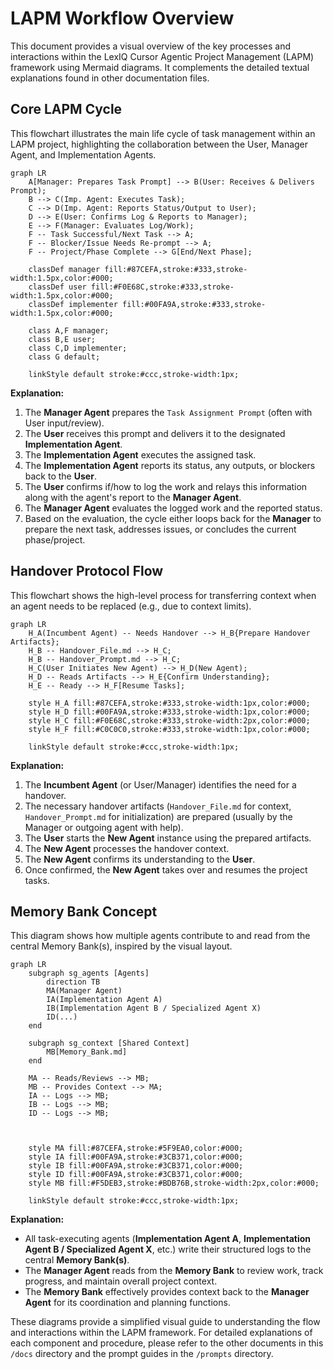 # LAPM Workflow Overview

This document provides a visual overview of the key processes and interactions within the LexIQ Cursor Agentic Project Management (LAPM) framework using Mermaid diagrams. It complements the detailed textual explanations found in other documentation files.

## Core LAPM Cycle

This flowchart illustrates the main life cycle of task management within an LAPM project, highlighting the collaboration between the User, Manager Agent, and Implementation Agents.

```mermaid
graph LR
    A[Manager: Prepares Task Prompt] --> B(User: Receives & Delivers Prompt);
    B --> C(Imp. Agent: Executes Task);
    C --> D(Imp. Agent: Reports Status/Output to User);
    D --> E(User: Confirms Log & Reports to Manager);
    E --> F(Manager: Evaluates Log/Work);
    F -- Task Successful/Next Task --> A;
    F -- Blocker/Issue Needs Re-prompt --> A;
    F -- Project/Phase Complete --> G[End/Next Phase];

    classDef manager fill:#87CEFA,stroke:#333,stroke-width:1.5px,color:#000; 
    classDef user fill:#F0E68C,stroke:#333,stroke-width:1.5px,color:#000; 
    classDef implementer fill:#00FA9A,stroke:#333,stroke-width:1.5px,color:#000; 

    class A,F manager;
    class B,E user;
    class C,D implementer;
    class G default;

    linkStyle default stroke:#ccc,stroke-width:1px;
```

**Explanation:**

1.  The **Manager Agent** prepares the `Task Assignment Prompt` (often with User input/review).
2.  The **User** receives this prompt and delivers it to the designated **Implementation Agent**.
3.  The **Implementation Agent** executes the assigned task.
4.  The **Implementation Agent** reports its status, any outputs, or blockers back to the **User**.
5.  The **User** confirms if/how to log the work and relays this information along with the agent's report to the **Manager Agent**.
6.  The **Manager Agent** evaluates the logged work and the reported status.
7.  Based on the evaluation, the cycle either loops back for the **Manager** to prepare the next task, addresses issues, or concludes the current phase/project.

## Handover Protocol Flow

This flowchart shows the high-level process for transferring context when an agent needs to be replaced (e.g., due to context limits).

```mermaid
graph LR
    H_A(Incumbent Agent) -- Needs Handover --> H_B{Prepare Handover Artifacts};
    H_B -- Handover_File.md --> H_C;
    H_B -- Handover_Prompt.md --> H_C;
    H_C(User Initiates New Agent) --> H_D(New Agent);
    H_D -- Reads Artifacts --> H_E{Confirm Understanding};
    H_E -- Ready --> H_F[Resume Tasks];

    style H_A fill:#87CEFA,stroke:#333,stroke-width:1px,color:#000; 
    style H_D fill:#00FA9A,stroke:#333,stroke-width:1px,color:#000; 
    style H_C fill:#F0E68C,stroke:#333,stroke-width:2px,color:#000; 
    style H_F fill:#C0C0C0,stroke:#333,stroke-width:1px,color:#000; 

    linkStyle default stroke:#ccc,stroke-width:1px;
```

**Explanation:**

1.  The **Incumbent Agent** (or User/Manager) identifies the need for a handover.
2.  The necessary handover artifacts (`Handover_File.md` for context, `Handover_Prompt.md` for initialization) are prepared (usually by the Manager or outgoing agent with help).
3.  The **User** starts the **New Agent** instance using the prepared artifacts.
4.  The **New Agent** processes the handover context.
5.  The **New Agent** confirms its understanding to the **User**.
6.  Once confirmed, the **New Agent** takes over and resumes the project tasks.


## Memory Bank Concept

This diagram shows how multiple agents contribute to and read from the central Memory Bank(s), inspired by the visual layout.

```mermaid
graph LR
    subgraph sg_agents [Agents]
        direction TB
        MA(Manager Agent)
        IA(Implementation Agent A)
        IB(Implementation Agent B / Specialized Agent X) 
        ID(...)
    end

    subgraph sg_context [Shared Context]
        MB[Memory_Bank.md]
    end

    MA -- Reads/Reviews --> MB;
    MB -- Provides Context --> MA;
    IA -- Logs --> MB;
    IB -- Logs --> MB;
    ID -- Logs --> MB;
    
    
    
    style MA fill:#87CEFA,stroke:#5F9EA0,color:#000; 
    style IA fill:#00FA9A,stroke:#3CB371,color:#000; 
    style IB fill:#00FA9A,stroke:#3CB371,color:#000; 
    style ID fill:#00FA9A,stroke:#3CB371,color:#000; 
    style MB fill:#F5DEB3,stroke:#BDB76B,stroke-width:2px,color:#000; 

    linkStyle default stroke:#ccc,stroke-width:1px;
```

**Explanation:**

*   All task-executing agents (**Implementation Agent A**, **Implementation Agent B / Specialized Agent X**, etc.) write their structured logs to the central **Memory Bank(s)**.
*   The **Manager Agent** reads from the **Memory Bank** to review work, track progress, and maintain overall project context.
*   The **Memory Bank** effectively provides context back to the **Manager Agent** for its coordination and planning functions.

These diagrams provide a simplified visual guide to understanding the flow and interactions within the LAPM framework. For detailed explanations of each component and procedure, please refer to the other documents in this `/docs` directory and the prompt guides in the `/prompts` directory.
